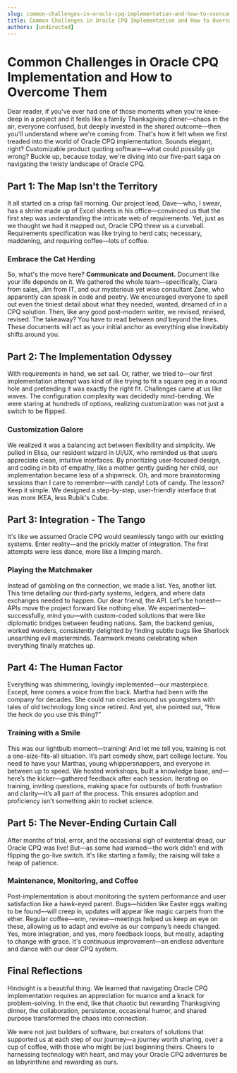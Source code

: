 ```yaml
---
slug: common-challenges-in-oracle-cpq-implementation-and-how-to-overcome-them
title: Common Challenges in Oracle CPQ Implementation and How to Overcome Them
authors: [undirected]
---
```



# Common Challenges in Oracle CPQ Implementation and How to Overcome Them

Dear reader, if you've ever had one of those moments when you're knee-deep in a project and it feels like a family Thanksgiving dinner—chaos in the air, everyone confused, but deeply invested in the shared outcome—then you'll understand where we're coming from. That's how it felt when we first treaded into the world of Oracle CPQ implementation. Sounds elegant, right? Customizable product quoting software—what could possibly go wrong? Buckle up, because today, we're diving into our five-part saga on navigating the twisty landscape of Oracle CPQ.

## Part 1: The Map Isn't the Territory

It all started on a crisp fall morning. Our project lead, Dave—who, I swear, has a shrine made up of Excel sheets in his office—convinced us that the first step was understanding the intricate web of requirements. Yet, just as we thought we had it mapped out, Oracle CPQ threw us a curveball. Requirements specification was like trying to herd cats; necessary, maddening, and requiring coffee—lots of coffee.

### Embrace the Cat Herding

So, what's the move here? **Communicate and Document.** Document like your life depends on it. We gathered the whole team—specifically, Clara from sales, Jim from IT, and our mysterious yet wise consultant Zane, who apparently can speak in code and poetry. We encouraged everyone to spell out even the tiniest detail about what they needed, wanted, dreamed of in a CPQ solution. Then, like any good post-modern writer, we revised, revised, revised. The takeaway? You have to read between *and* beyond the lines. These documents will act as your initial anchor as everything else inevitably shifts around you.

## Part 2: The Implementation Odyssey

With requirements in hand, we set sail. Or, rather, we tried to—our first implementation attempt was kind of like trying to fit a square peg in a round hole and pretending it was exactly the right fit. Challenges came at us like waves. The configuration complexity was decidedly mind-bending. We were staring at hundreds of options, realizing customization was not just a switch to be flipped.

### Customization Galore

We realized it was a balancing act between flexibility and simplicity. We pulled in Elisa, our resident wizard in UI/UX, who reminded us that users appreciate clean, intuitive interfaces. By prioritizing user-focused design, and coding in bits of empathy, like a mother gently guiding her child, our implementation became less of a shipwreck. Oh, and more brainstorming sessions than I care to remember—with candy! Lots of candy. The lesson? Keep it simple. We designed a step-by-step, user-friendly interface that was more IKEA, less Rubik's Cube.

## Part 3: Integration - The Tango

It's like we assumed Oracle CPQ would seamlessly tango with our existing systems. Enter reality—and the prickly matter of integration. The first attempts were less dance, more like a limping march.

### Playing the Matchmaker

Instead of gambling on the connection, we made a list. Yes, another list. This time detailing our third-party systems, ledgers, and where data exchanges needed to happen. Our dear friend, the API. Let's be honest—APIs move the project forward like nothing else. We experimented—successfully, mind you—with custom-coded solutions that were like diplomatic bridges between feuding nations. Sam, the backend genius, worked wonders, consistently delighted by finding subtle bugs like Sherlock unearthing evil masterminds. Teamwork means celebrating when everything finally matches up.

## Part 4: The Human Factor

Everything was shimmering, lovingly implemented—our masterpiece. Except, here comes a voice from the back. Martha had been with the company for decades. She could run circles around us youngsters with tales of old technology long since retired. And yet, she pointed out, “How the heck do you use this thing?”

### Training with a Smile

This was our lightbulb moment—training! And let me tell you, training is not a one-size-fits-all situation. It’s part comedy show, part college lecture. You need to have your Marthas, young whippersnappers, and everyone in between up to speed. We hosted workshops, built a knowledge base, and—here’s the kicker—gathered feedback after each session. Iterating on training, inviting questions, making space for outbursts of both frustration and clarity—it’s all part of the process. This ensures adoption and proficiency isn't something akin to rocket science.

## Part 5: The Never-Ending Curtain Call

After months of trial, error, and the occasional sigh of existential dread, our Oracle CPQ was live! But—as some had warned—the work didn’t end with flipping the go-live switch. It's like starting a family; the raising will take a heap of patience.

### Maintenance, Monitoring, and Coffee

Post-implementation is about monitoring the system performance and user satisfaction like a hawk-eyed parent. Bugs—hidden like Easter eggs waiting to be found—will creep in, updates will appear like magic carpets from the ether. Regular coffee—erm, review—meetings helped us keep an eye on these, allowing us to adapt and evolve as our company’s needs changed. Yes, more integration, and yes, more feedback loops, but mostly, adapting to change with grace. It's continuous improvement—an endless adventure and dance with our dear CPQ system.

## Final Reflections

Hindsight is a beautiful thing. We learned that navigating Oracle CPQ implementation requires an appreciation for nuance and a knack for problem-solving. In the end, like that chaotic but rewarding Thanksgiving dinner, the collaboration, persistence, occasional humor, and shared purpose transformed the chaos into connection.

We were not just builders of software, but creators of solutions that supported us at each step of our journey—a journey worth sharing, over a cup of coffee, with those who might be just beginning theirs. Cheers to harnessing technology with heart, and may your Oracle CPQ adventures be as labyrinthine and rewarding as ours.